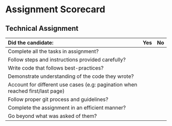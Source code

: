 # Assignment Scorecard

## Technical Assignment

| Did the candidate:                                                             | Yes | No  |
| :----------------------------------------------------------------------------- | :-- | :-- |
| Complete all the tasks in assignment?                                          |     |     |
| Follow steps and instructions provided carefully?                              |     |     |
| Write code that follows best-practices?                                        |     |     |
| Demonstrate understanding of the code they wrote?                              |     |     |
| Account for different use cases (e.g: pagination when reached first/last page) |     |     |
| Follow proper git process and guidelines?                                      |     |     |
| Complete the assignment in an efficient manner?                                |     |     |
| Go beyond what was asked of them?                                              |     |     |
